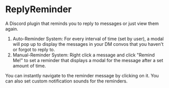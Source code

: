 # ReplyReminder

A Discord plugin that reminds you to reply to messages or just view them again. 

1. Auto-Reminder System: For every interval of time (set by user), a modal will pop up to display the messages in your DM convos that you haven't or forgot to reply to.
2. Manual-Reminder System: Right click a message and click "Remind Me!" to set a reminder that displays a modal for the message
   after a set amount of time. 

You can instantly navigate to the reminder message by clicking on it. You can also set custom notification sounds for the reminders.
